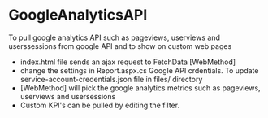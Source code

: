 # GoogleAnalyticsAPI
To pull google analytics API such as pageviews, userviews and userssessions from google API and to show on custom web pages 

- index.html file sends an ajax request to FetchData [WebMethod] 
- change the settings in Report.aspx.cs Google API crdentials. To update service-account-credentials.json file in files/ directory
- [WebMethod] will pick the google analytics metrics such as pageviews, userviews and usersessions 
- Custom KPI's can be pulled by editing the filter.
